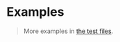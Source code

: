 # Examples

> More examples in [the test files](https://github.com/make-github-pseudonymous-again/js-pairs/tree/main/test/src).
